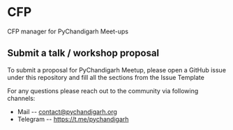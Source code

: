 # CFP

CFP manager for PyChandigarh Meet-ups

## Submit a talk / workshop proposal

To submit a proposal for PyChandigarh Meetup, please open a GitHub issue under this repository and fill all the sections from the Issue Template

For any questions please reach out to the community via following channels:

- Mail -- <contact@pychandigarh.org>
- Telegram -- <https://t.me/pychandigarh>

